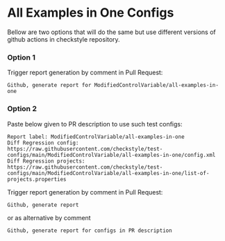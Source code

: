 # All Examples in One Configs

Bellow are two options that will do the same but use different versions
of github actions in checkstyle repository.


### Option 1
Trigger report generation by comment in Pull Request:
```
Github, generate report for ModifiedControlVariable/all-examples-in-one
```

### Option 2

Paste below given to PR description to use such test configs:
```
Report label: ModifiedControlVariable/all-examples-in-one
Diff Regression config: https://raw.githubusercontent.com/checkstyle/test-configs/main/ModifiedControlVariable/all-examples-in-one/config.xml
Diff Regression projects: https://raw.githubusercontent.com/checkstyle/test-configs/main/ModifiedControlVariable/all-examples-in-one/list-of-projects.properties
```

Trigger report generation by comment in Pull Request:
```
Github, generate report
```
or as alternative by comment
```
Github, generate report for configs in PR description
```

